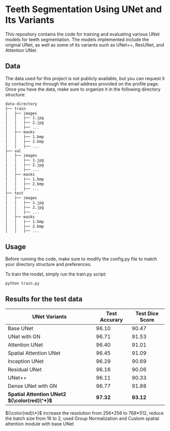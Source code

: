 # Teeth Segmentation Using UNet and Its Variants

This repository contains the code for training and evaluating various UNet models for teeth segmentation. The models implemented include the original UNet, as well as some of its variants such as UNet++, ResUNet, and Attention UNet.

## Data
The data used for this project is not publicly available, but you can request it by contacting me through the email address provided on the profile page. Once you have the data, make sure to organize it in the following directory structure:

```bash
data-directory
├── train
│   ├── images
│   │   ├── 1.jpg
│   │   ├── 2.jpg
│   │   ├── ...
│   ├── masks
│   │   ├── 1.bmp
│   │   ├── 2.bmp
│   │   ├── ...
├── val
│   ├── images
│   │   ├── 1.jpg
│   │   ├── 2.jpg
│   │   ├── ...
│   ├── masks
│   │   ├── 1.bmp
│   │   ├── 2.bmp
│   │   ├── ...
├── test
│   ├── images
│   │   ├── 1.jpg
│   │   ├── 2.jpg
│   │   ├── ...
│   ├── masks
│   │   ├── 1.bmp
│   │   ├── 2.bmp
│   │   ├── ...

```





## Usage
Before running the code, make sure to modify the config.py file to match your directory structure and preferences.

To train the model, simply run the train.py script:

```bash
python train.py 
```

## Results for the test data

| UNet Variants | Test Accurary | Test Dice Score |
|----------|----------|----------|
| Base UNet                 |  96.10         |   90.47       |
| UNet with GN              |  96.71         |   91.53       |
| Attention UNet            |  96.40         |   91.01       |
| Spatial Attention UNet    |  96.45         |   91.09       |
| Inception UNet            |  96.29         |   90.69       |
| Residual UNet             |  96.16         |   90.06      |
| UNet++                    |  96.11         |   90.33      |
| Dense UNet with GN        |  96.77         |   91.88       |
| **Spatial Attention UNet2 ${\color{red}\^*}$**  |  **97.32**        |  **93.12**        |

${\color{red}\*}$ increase the resolution from 256\*256 to 768\*512, reduce the batch size from 16 to 2, used Group Normalization and  Custom spatial attention module with base UNet 




